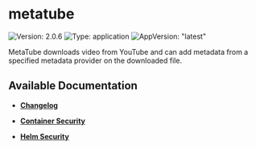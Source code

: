# metatube

![Version: 2.0.6](https://img.shields.io/badge/Version-2.0.6-informational?style=flat-square) ![Type: application](https://img.shields.io/badge/Type-application-informational?style=flat-square) ![AppVersion: "latest"](https://img.shields.io/badge/AppVersion-"latest"-informational?style=flat-square)

MetaTube downloads video from YouTube and can add metadata from a specified metadata provider on the downloaded file.

## Available Documentation

- [**Changelog**](CHANGELOG)

- [**Container Security**](container-security)

- [**Helm Security**](helm-security)

